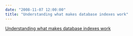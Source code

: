 ```yaml
---
date: "2008-11-07 12:00:00"
title: "Understanding what makes database indexes work"
---
```


[Understanding what makes database indexes work](/lemire/blog/2008/11-07-understanding-what-makes-database-indexes-really-work)

